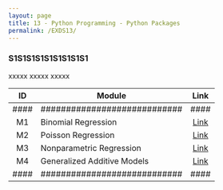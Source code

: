 ```yaml
---
layout: page
title: 13 - Python Programming - Python Packages
permalink: /EXDS13/
---
```


<h3>S1S1S1S1S1S1S1S1S1</h3>

xxxxx xxxxx xxxxx

| ID | Module                     |Link|
|:--:|----------------------------|:--:|
|####|############################|####|
| M1 | Binomial Regression        |[Link](/03-MSDS-Courses/EXDS09/M1/)|
| M2 | Poisson Regression         |[Link](/03-MSDS-Courses/EXDS09/M2/)|
| M3 | Nonparametric Regression   |[Link](/03-MSDS-Courses/EXDS09/M3/)|
| M4 | Generalized Additive Models|[Link](/03-MSDS-Courses/EXDS09/M4/)|
|####|############################|####|

